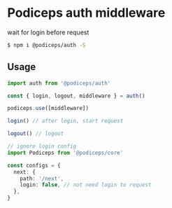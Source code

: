 # Podiceps auth middleware

wait for login before request

```bash
$ npm i @podiceps/auth -S
```

## Usage

```ts
import auth from '@podiceps/auth'

const { login, logout, middleware } = auth()

podiceps.use([middleware])

login() // after login, start request

logout() // logout

// ignore login config
import Podiceps from '@podiceps/core'

const configs = {
  next: {
    path: '/next',
    login: false, // not need login to request
  },
}
```
